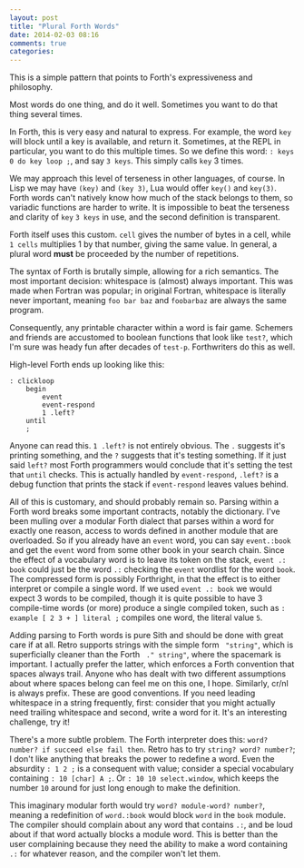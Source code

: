 ```yaml
---
layout: post
title: "Plural Forth Words"
date: 2014-02-03 08:16
comments: true
categories: 
---
```


This is a simple pattern that points to Forth's expressiveness and philosophy.

Most words do one thing, and do it well. Sometimes you want to do that thing several times. 

In Forth, this is very easy and natural to express. For example, the word `key` will block until a key is available, and return it. Sometimes, at the REPL in particular, you want to do this multiple times. So we define this word: `: keys 0 do key loop ;`, and say `3 keys`. This simply calls `key` 3 times. 

We may approach this level of terseness in other languages, of course. In Lisp we may have `(key)` and `(key 3)`, Lua would offer `key()` and `key(3)`. Forth words can't natively know how much of the stack belongs to them, so variadic functions are harder to write. It is impossible to beat the terseness and clarity of `key` `3 keys` in use, and the second definition is transparent. 

Forth itself uses this custom. `cell` gives the number of bytes in a cell, while `1 cells` multiplies 1 by that number, giving the same value. In general, a plural word **must** be proceeded by the number of repetitions. 

The syntax of Forth is brutally simple, allowing for a rich semantics. The most important decision: whitespace is (almost) always important. This was made when Fortran was popular; in original Fortran, whitespace is literally never important, meaning `foo bar baz` and `foobarbaz` are always the same program. 

Consequently, any printable character within a word is fair game. Schemers and friends are accustomed to boolean functions that look like `test?`, which I'm sure was heady fun after decades of `test-p`. Forthwriters do this as well. 

High-level Forth ends up looking like this:

```
: clickloop
	begin 
		event
		event-respond
		1 .left?
	until
	;
``` 

Anyone can read this. `1 .left?` is not entirely obvious. The `.` suggests it's printing something, and the `?` suggests that it's testing something. If it just said `left?` most Forth programmers would conclude that it's setting the test that `until` checks. This is actually handled by `event-respond`, `.left?` is a debug function that prints the stack if `event-respond` leaves values behind. 

All of this is customary, and should probably remain so. Parsing within a Forth word breaks some important contracts, notably the dictionary. I've been mulling over a modular Forth dialect that parses within a word for exactly one reason, access to words defined in another module that are overloaded. So if you already have an `event` word, you can say `event.:book` and get the `event` word from some other book in your search chain. Since the effect of a vocabulary word is to leave its token on the stack, `event .: book` could just be the word `.:` checking the `event` wordlist for the word `book`. The compressed form is possibly Forthright, in that the effect is to either interpret or compile a single word. If we used `event .: book` we would expect 3 words to be compiled, though it is quite possible to have 3 compile-time words (or more) produce a single compiled token, such as `: example [ 2 3 + ] literal ;` compiles one word, the literal value `5`. 

Adding parsing to Forth words is pure Sith and should be done with great care if at all. Retro supports strings with the simple form ` "string"`, which is superficially cleaner than the Forth ` ." string"`, where the spacemark is important. I actually prefer the latter, which enforces a Forth convention that spaces always trail. Anyone who has dealt with two different assumptions about where spaces belong can feel me on this one, I hope. Similarly, cr/nl is always prefix. These are good conventions. If you need leading whitespace in a string frequently, first: consider that you might actually need trailing whitespace and second, write a word for it. It's an interesting challenge, try it! 

There's a more subtle problem. The Forth interpreter does this: `word? number? if succeed else fail then`. Retro has to try `string? word? number?`; I don't like anything that breaks the power to redefine a word. Even the absurdity `: 1 2 ;` is a consequent with value; consider a special vocabulary containing `: 10 [char] A ;`. Or `: 10 10 select.window`, which keeps the number `10` around for just long enough to make the definition. 

This imaginary modular forth would try `word? module-word? number?`, meaning a redefinition of `word.:book` would block `word` in the `book` module. The compiler should complain about any word that contains `.:`, and be loud about if that word actually blocks a module word. This is better than the user complaining because they need the ability to make a word containing `.:` for whatever reason, and the compiler won't let them. 